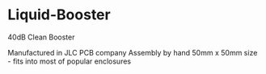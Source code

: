 # Liquid-Booster
40dB Clean Booster

Manufactured in JLC PCB company
Assembly by hand
50mm x 50mm size - fits into most of popular enclosures 
